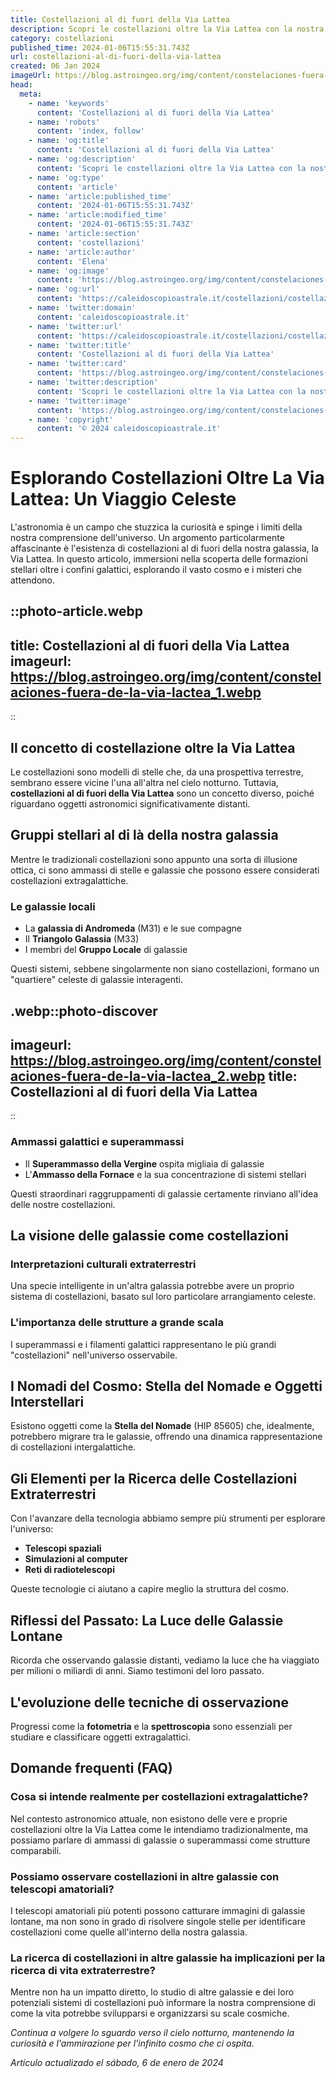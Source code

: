 ```yaml
---
title: Costellazioni al di fuori della Via Lattea
description: Scopri le costellazioni oltre la Via Lattea con la nostra guida esperta. Impara sulle meraviglie cosmiche extragalattiche!
category: costellazioni
published_time: 2024-01-06T15:55:31.743Z
url: costellazioni-al-di-fuori-della-via-lattea
created: 06 Jan 2024
imageUrl: https://blog.astroingeo.org/img/content/constelaciones-fuera-de-la-via-lactea_1.webp
head:
  meta:
    - name: 'keywords'
      content: 'Costellazioni al di fuori della Via Lattea'
    - name: 'robots'
      content: 'index, follow'
    - name: 'og:title'
      content: 'Costellazioni al di fuori della Via Lattea'
    - name: 'og:description'
      content: 'Scopri le costellazioni oltre la Via Lattea con la nostra guida esperta. Impara sulle meraviglie cosmiche extragalattiche!'
    - name: 'og:type'
      content: 'article'
    - name: 'article:published_time'
      content: '2024-01-06T15:55:31.743Z'
    - name: 'article:modified_time'
      content: '2024-01-06T15:55:31.743Z'
    - name: 'article:section'
      content: 'costellazioni'
    - name: 'article:author'
      content: 'Elena'
    - name: 'og:image'
      content: 'https://blog.astroingeo.org/img/content/constelaciones-fuera-de-la-via-lactea_1.webp'
    - name: 'og:url'
      content: 'https://caleidoscopioastrale.it/costellazioni/costellazioni-al-di-fuori-della-via-lattea'
    - name: 'twitter:domain'
      content: 'caleidoscopioastrale.it'
    - name: 'twitter:url'
      content: 'https://caleidoscopioastrale.it/costellazioni/costellazioni-al-di-fuori-della-via-lattea'
    - name: 'twitter:title'
      content: 'Costellazioni al di fuori della Via Lattea'
    - name: 'twitter:card'
      content: 'https://blog.astroingeo.org/img/content/constelaciones-fuera-de-la-via-lactea_1.webp'
    - name: 'twitter:description'
      content: 'Scopri le costellazioni oltre la Via Lattea con la nostra guida esperta. Impara sulle meraviglie cosmiche extragalattiche!'
    - name: 'twitter:image'
      content: 'https://blog.astroingeo.org/img/content/constelaciones-fuera-de-la-via-lactea_1.webp'
    - name: 'copyright'
      content: '© 2024 caleidoscopioastrale.it'
---
```

# Esplorando Costellazioni Oltre La Via Lattea: Un Viaggio Celeste 

L'astronomia è un campo che stuzzica la curiosità e spinge i limiti della nostra comprensione dell'universo. Un argomento particolarmente affascinante è l'esistenza di costellazioni al di fuori della nostra galassia, la Via Lattea. In questo articolo, immersioni nella scoperta delle formazioni stellari oltre i confini galattici, esplorando il vasto cosmo e i misteri che attendono.

::photo-article.webp
---
title: Costellazioni al di fuori della Via Lattea
imageurl: https://blog.astroingeo.org/img/content/constelaciones-fuera-de-la-via-lactea_1.webp
---
::

## Il concetto di costellazione oltre la Via Lattea

Le costellazioni sono modelli di stelle che, da una prospettiva terrestre, sembrano essere vicine l'una all'altra nel cielo notturno. Tuttavia, **costellazioni al di fuori della Via Lattea** sono un concetto diverso, poiché riguardano oggetti astronomici significativamente distanti.

## Gruppi stellari al di là della nostra galassia

Mentre le tradizionali costellazioni sono appunto una sorta di illusione ottica, ci sono ammassi di stelle e galassie che possono essere considerati costellazioni extragalattiche.

### Le galassie locali

- La **galassia di Andromeda** (M31) e le sue compagne
- Il **Triangolo Galassia** (M33)
- I membri del **Gruppo Locale** di galassie

Questi sistemi, sebbene singolarmente non siano costellazioni, formano un "quartiere" celeste di galassie interagenti.

.webp::photo-discover
---
imageurl: https://blog.astroingeo.org/img/content/constelaciones-fuera-de-la-via-lactea_2.webp
title: Costellazioni al di fuori della Via Lattea
---
::

### Ammassi galattici e superammassi

- Il **Superammasso della Vergine** ospita migliaia di galassie
- L'**Ammasso della Fornace** e la sua concentrazione di sistemi stellari

Questi straordinari raggruppamenti di galassie certamente rinviano all'idea delle nostre costellazioni.

## La visione delle galassie come costellazioni

### Interpretazioni culturali extraterrestri

Una specie intelligente in un'altra galassia potrebbe avere un proprio sistema di costellazioni, basato sul loro particolare arrangiamento celeste.

### L'importanza delle strutture a grande scala

I superammassi e i filamenti galattici rappresentano le più grandi "costellazioni" nell'universo osservabile.

## I Nomadi del Cosmo: Stella del Nomade e Oggetti Interstellari

Esistono oggetti come la **Stella del Nomade** (HIP 85605) che, idealmente, potrebbero migrare tra le galassie, offrendo una dinamica rappresentazione di costellazioni intergalattiche.

## Gli Elementi per la Ricerca delle Costellazioni Extraterrestri

Con l'avanzare della tecnologia abbiamo sempre più strumenti per esplorare l'universo:

- **Telescopi spaziali**
- **Simulazioni al computer**
- **Reti di radiotelescopi**

Queste tecnologie ci aiutano a capire meglio la struttura del cosmo.

## Riflessi del Passato: La Luce delle Galassie Lontane

Ricorda che osservando galassie distanti, vediamo la luce che ha viaggiato per milioni o miliardi di anni. Siamo testimoni del loro passato.

## L'evoluzione delle tecniche di osservazione

Progressi come la **fotometria** e la **spettroscopia** sono essenziali per studiare e classificare oggetti extragalattici.

## Domande frequenti (FAQ)

### Cosa si intende realmente per costellazioni extragalattiche?
Nel contesto astronomico attuale, non esistono delle vere e proprie costellazioni oltre la Via Lattea come le intendiamo tradizionalmente, ma possiamo parlare di ammassi di galassie o superammassi come strutture comparabili.

### Possiamo osservare costellazioni in altre galassie con telescopi amatoriali?
I telescopi amatoriali più potenti possono catturare immagini di galassie lontane, ma non sono in grado di risolvere singole stelle per identificare costellazioni come quelle all'interno della nostra galassia.

### La ricerca di costellazioni in altre galassie ha implicazioni per la ricerca di vita extraterrestre?
Mentre non ha un impatto diretto, lo studio di altre galassie e dei loro potenziali sistemi di costellazioni può informare la nostra comprensione di come la vita potrebbe svilupparsi e organizzarsi su scale cosmiche.

*Continua a volgere lo sguardo verso il cielo notturno, mantenendo la curiosità e l'ammirazione per l'infinito cosmo che ci ospita.*

_Artículo actualizado el sábado, 6 de enero de 2024_